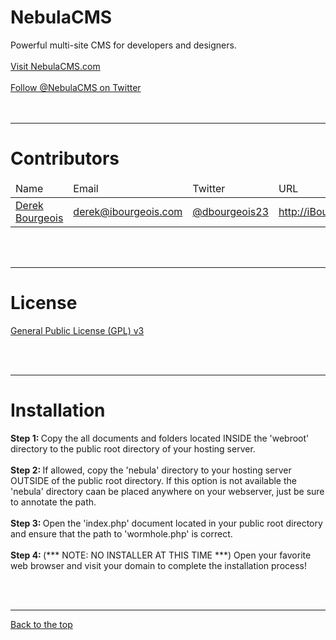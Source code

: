 NebulaCMS
=========

Powerful multi-site CMS for developers and designers.<br />
<br />
<a href="http://nebulacms.com" target="_blank">Visit NebulaCMS.com</a>
<br /><br />
<a href="http://twitter.com/NebulaCMS" target="_blank">Follow @NebulaCMS on Twitter</a>
<br /><br /><br />
<hr />


Contributors
============

<table>
<thead>
  <tr>
    <td>
      Name
    </td>
    <td>
      Email
    </td>
    <td>
      Twitter
    </td>
    <td>
      URL
    </td>
  </tr>
</thead>
<tbody>
  <tr>
    <td>
      <a href="http://github.com/ibourgeois" target="_blank">Derek Bourgeois</a>
    </td>
    <td>
      <a href="mailto:derek@ibourgeois.com">derek@ibourgeois.com</a>
    </td>
    <td>
      <a href="http://twitter.com/dbourgeois23" target="_blank">@dbourgeois23</a>
    </td>
    <td>
      <a href="http://ibourgeois.com" target="_blank">http://iBourgeois.com</a>
    </td>
  </tr>
</tbody>
</table>
<br /><br />
<hr />


License
=======

<a href="https://github.com/ibourgeois/NebulaCMS/blob/master/license.txt">General Public License (GPL) v3</a>

<br /><br />
<hr />

Installation
============

<b>Step 1: </b> Copy the all documents and folders located INSIDE the 'webroot' directory to the public root directory of your hosting server.
<br /><br />
<b>Step 2: </b> If allowed, copy the 'nebula' directory to your hosting server OUTSIDE of the public root directory. If this option is not available the 'nebula' directory caan be placed anywhere on your webserver, just be sure to annotate the path. 
<br /><br />
<b>Step 3: </b> Open the 'index.php' document located in your public root directory and ensure that the path to 'wormhole.php' is correct. 
<br /><br />
<b>Step 4: </b> (*** NOTE: NO INSTALLER AT THIS TIME ***) Open your favorite web browser and visit your domain to complete the installation process!

<br /><br />
<hr />
<a href="#nebulacms">Back to the top</a>
